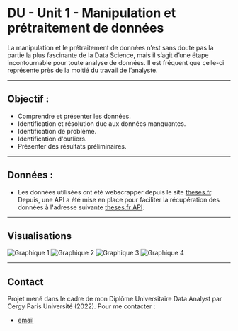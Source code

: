 # DU - Unit 1 - Manipulation et prétraitement de données
La manipulation et le prétraitement de données n’est sans doute pas la partie la plus fascinante de la Data Science, mais il s’agit d’une étape incontournable pour toute analyse de données. Il est fréquent que celle-ci représente près de la moitié du travail de l’analyste.

---

## Objectif : 
- Comprendre et présenter les données.
- Identification et résolution due aux données manquantes.
- Identification de problème.
- Identification d'outliers.
- Présenter des résultats préliminaires.

---

## Données :
- Les données utilisées ont été webscrapper depuis le site [theses.fr](https://theses.fr/?domaine=theses). Depuis, une API a été mise en place pour faciliter la récupération des données à l'adresse suivante [theses.fr API](https://documentation.abes.fr/aidethesesfr/index.html#PrincipeAPI).

---

## Visualisations

![Graphique 1](https://github.com/FabienHaury/DU-Unit1-Manipulation-et-pretraitement-de-donnees/blob/main/Screenshot/PhD%20visualisation%20NA-1.png)
![Graphique 2](https://github.com/FabienHaury/DU-Unit1-Manipulation-et-pretraitement-de-donnees/blob/main/Screenshot/PhD%20probl%C3%A8mes%20date%20soutenance-2.png)
![Graphique 3](https://github.com/FabienHaury/DU-Unit1-Manipulation-et-pretraitement-de-donnees/blob/main/Screenshot/PhD%20outliers%20analyse%20outliers-2.png)
![Graphique 4](https://github.com/FabienHaury/DU-Unit1-Manipulation-et-pretraitement-de-donnees/blob/main/Screenshot/PhD%20r%C3%A9sulats%20pr%C3%A9liminaires%20exploration-1.png)

---

## Contact

Projet mené dans le cadre de mon Diplôme Universitaire Data Analyst par Cergy Paris Université (2022). 
Pour me contacter : 
- [email](mailto:67912775+FabienHaury@users.noreply.github.com)
